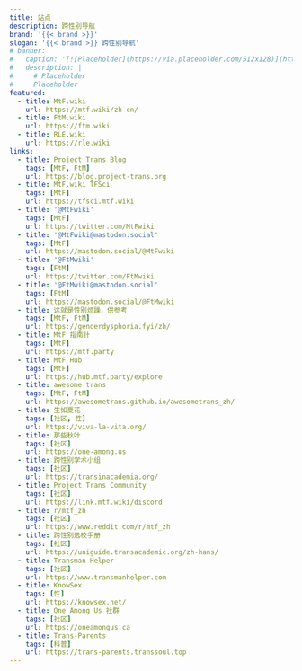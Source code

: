 ```yaml
---
title: 站点
description: 跨性别导航
brand: '{{< brand >}}'
slogan: '{{< brand >}} 跨性别导航'
# banner:
#   caption: '[![Placeholder](https://via.placeholder.com/512x128)](https://example.com)'
#   description: |
#     # Placeholder
#     Placeholder
featured:
  - title: MtF.wiki
    url: https://mtf.wiki/zh-cn/
  - title: FtM.wiki
    url: https://ftm.wiki
  - title: RLE.wiki
    url: https://rle.wiki
links:
  - title: Project Trans Blog
    tags: [MtF, FtM]
    url: https://blog.project-trans.org
  - title: MtF.wiki TFSci
    tags: [MtF]
    url: https://tfsci.mtf.wiki
  - title: '@MtFwiki'
    tags: [MtF]
    url: https://twitter.com/MtFwiki
  - title: '@MtFwiki@mastodon.social'
    tags: [MtF]
    url: https://mastodon.social/@MtFwiki
  - title: '@FtMwiki'
    tags: [FtM]
    url: https://twitter.com/FtMwiki
  - title: '@FtMwiki@mastodon.social'
    tags: [FtM]
    url: https://mastodon.social/@FtMwiki
  - title: 这就是性别烦躁，供参考
    tags: [MtF, FtM]
    url: https://genderdysphoria.fyi/zh/
  - title: MtF 指南针
    tags: [MtF]
    url: https://mtf.party
  - title: MtF Hub
    tags: [MtF]
    url: https://hub.mtf.party/explore
  - title: awesome trans
    tags: [MtF, FtM]
    url: https://awesometrans.github.io/awesometrans_zh/
  - title: 生如夏花
    tags: [社区, 性]
    url: https://viva-la-vita.org/
  - title: 那些秋叶
    tags: [社区]
    url: https://one-among.us
  - title: 跨性别学术小组
    tags: [社区]
    url: https://transinacademia.org/
  - title: Project Trans Community
    tags: [社区]
    url: https://link.mtf.wiki/discord
  - title: r/mtf_zh
    tags: [社区]
    url: https://www.reddit.com/r/mtf_zh
  - title: 跨性别选校手册
    tags: [社区]
    url: https://uniguide.transacademic.org/zh-hans/
  - title: Transman Helper
    tags: [社区]
    url: https://www.transmanhelper.com
  - title: KnowSex
    tags: [性]
    url: https://knowsex.net/
  - title: One Among Us 社群
    tags: [社区]
    url: https://oneamongus.ca
  - title: Trans-Parents
    tags: [科普]
    url: https://trans-parents.transsoul.top
---
```

